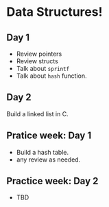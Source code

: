 # Data Structures!

## Day 1

- Review pointers
- Review structs
- Talk about `sprintf`
- Talk about `hash` function.

## Day 2

Build a linked list in C.

## Pratice week: Day 1

- Build a hash table.
- any review as needed.

## Practice week: Day 2

- TBD
